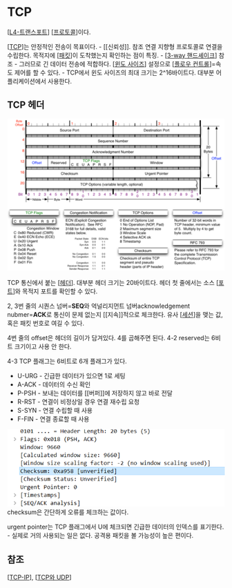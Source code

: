 # TCP

[[L4-트랜스포트]] [[프로토콜]]이다.

[[TCP]]는 안정적인 전송이 목표이다. - [[신뢰성]]. 참조
연결 지향형 프로토콜로 연결을 수립한다. 목적지에 [[패킷]]이 도착했는지 확인하는 점이 특징. - [[3-way 핸드셰이크]] 참조 - 그러므로 긴 데이터 전송에 적합하다. 
[[윈도 사이즈]] 설정으로 [[플로우 컨트롤]]=속도 제어를 할 수 있다. - TCP에서 윈도 사이즈의 최대 크기는 2^16바이트다. 
대부분 어플리케이션에서 사용한다. 


## TCP 헤더

![TCP 헤더 구조도](../attachments/2022-09-19-15-49-17.png)

TCP 통신에서 붙는 [[헤더]].
대부분 헤더 크기는 20바이트다. 
헤더 첫 줄에서는 소스 [[포트]]와 목적지 포트를 확인할 수 있다. 

2, 3번 줄의 시퀀스 넘버=**SEQ**와 억널리지먼트 넘버acknowledgement nubmer=**ACK**로 통신이 문제 없는지 [[지속]]적으로 체크한다. 
유사 [[세션]]을 맺는 값, 혹은 패킷 번호로 여길 수 있다. 

4번 줄의 offset은 헤더의 길이가 담겨있다. 4를 곱해주면 된다. 
4-2 reserved는 6비트 크기이고 사용 안 한다. 

4-3 TCP 플래그는 6비트로 6개 플래그가 있다.
- U-URG - 긴급한 데이터가 있으면 1로 세팅
- A-ACK - 데이터의 수신 확인
- P-PSH - 보내는 데이터를 [[버퍼]]에 저장하지 않고 바로 전달
- R-RST - 연결이 비정상일 경우 연결 재수립 요청
- S-SYN - 연결 수립할 때 사용
- F-FIN - 연결 종료할 때 사용

![checksum 예](../attachments/2022-09-20-10-14-07.png)
checksum은 간단하게 오류를 체크하는 값이다. 

urgent pointer는 TCP 플래그에서 U에 체크되면 긴급한 데이터의 인덱스를 표기한다. - 실제로 거의 사용되는 일은 없다. 공격용 패킷을 볼 가능성이 높은 편이다. 



## 참조
[[TCP-IP]], [[TCP와 UDP]]

[//begin]: # "Autogenerated link references for markdown compatibility"
[L4-트랜스포트]: L4-트랜스포트.md "L4-트랜스포트"
[프로토콜]: 프로토콜.md "프로토콜"
[TCP]: TCP.md "TCP"
[패킷]: 패킷.md "패킷"
[3-way 핸드셰이크]: <3-way 핸드셰이크.md> "3-way 핸드셰이크"
[윈도 사이즈]: <../윈도 사이즈.md> "윈도 사이즈"
[플로우 컨트롤]: <플로우 컨트롤.md> "플로우 컨트롤"
[헤더]: 헤더.md "헤더"
[포트]: 포트.md "포트"
[세션]: 세션.md "세션"
[TCP-IP]: TCP-IP.md "TCP-IP"
[TCP와 UDP]: <TCP와 UDP.md> "TPC와 UDP"
[//end]: # "Autogenerated link references"